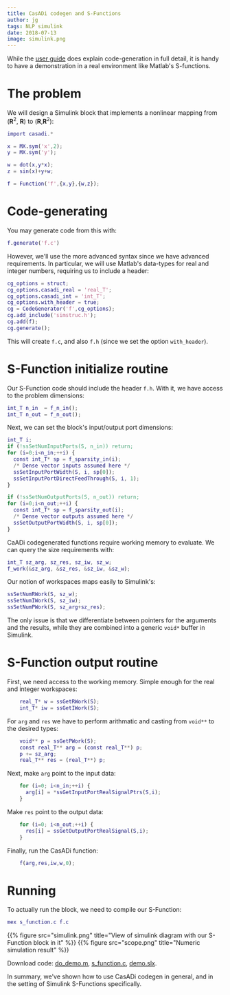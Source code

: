 ```yaml
---
title: CasADi codegen and S-Functions
author: jg
tags: NLP simulink 
date: 2018-07-13
image: simulink.png
---
```



While the [user guide](http://docs.casadi.org) does explain code-generation in full detail,
it is handy to have a demonstration in a real environment like Matlab's S-functions.

# The problem

We will design a Simulink block that implements a nonlinear mapping from ($\mathbf{R}^2$, $\mathbf{R}$) to ($\mathbf{R}$,$\mathbf{R}^2$):

```matlab
import casadi.*

x = MX.sym('x',2);
y = MX.sym('y');

w = dot(x,y*x);
z = sin(x)+y+w;

f = Function('f',{x,y},{w,z});
```

# Code-generating

You may generate code from this with:
```matlab
f.generate('f.c')
```

However, we'll use the more advanced syntax since we have advanced requirements.
In particular, we will use Matlab's data-types for real and integer numbers, requiring us to include a header:

```matlab
cg_options = struct;
cg_options.casadi_real = 'real_T';
cg_options.casadi_int = 'int_T';
cg_options.with_header = true;
cg = CodeGenerator('f',cg_options);
cg.add_include('simstruc.h');
cg.add(f);
cg.generate();
```

This will create `f.c`, and also `f.h` (since we set the option `with_header`).

# S-Function initialize routine




Our S-Function code should include the header `f.h`.
With it, we have access to the problem dimensions:
```matlab
int_T n_in  = f_n_in();
int_T n_out = f_n_out();
```

Next, we can set the block's input/output port dimensions:
```matlab
int_T i;
if (!ssSetNumInputPorts(S, n_in)) return;
for (i=0;i<n_in;++i) {
  const int_T* sp = f_sparsity_in(i);
  /* Dense vector inputs assumed here */
  ssSetInputPortWidth(S, i, sp[0]);
  ssSetInputPortDirectFeedThrough(S, i, 1);
}

if (!ssSetNumOutputPorts(S, n_out)) return;
for (i=0;i<n_out;++i) {
  const int_T* sp = f_sparsity_out(i);
  /* Dense vector outputs assumed here */
  ssSetOutputPortWidth(S, i, sp[0]);
}
```

CaADi codegenerated functions require working memory to evaluate.
We can query the size requirements with:
```matlab
int_T sz_arg, sz_res, sz_iw, sz_w;
f_work(&sz_arg, &sz_res, &sz_iw, &sz_w);
```

Our notion of workspaces maps easily to Simulink's:
```matlab
ssSetNumRWork(S, sz_w);
ssSetNumIWork(S, sz_iw);
ssSetNumPWork(S, sz_arg+sz_res);
```

The only issue is that we differentiate between pointers for the arguments and the results,
while they are combined into a generic `void*` buffer in Simulink.

# S-Function output routine


First, we need access to the working memory. Simple enough for the real and integer workspaces:
```matlab
    real_T* w = ssGetRWork(S);
    int_T* iw = ssGetIWork(S);
```


For `arg` and `res` we have to perform arithmatic and casting from `void**` to the desired types:
```matlab
    void** p = ssGetPWork(S);
    const real_T** arg = (const real_T**) p;
    p += sz_arg;
    real_T** res = (real_T**) p;
```
    
Next, make `arg` point to the input data:
```matlab 
    for (i=0; i<n_in;++i) {
      arg[i] = *ssGetInputPortRealSignalPtrs(S,i);
    }
```

Make `res` point to the output data:
```matlab 
    for (i=0; i<n_out;++i) {
      res[i] = ssGetOutputPortRealSignal(S,i);
    }
```

Finally, run the CasADi function:
```matlab
    f(arg,res,iw,w,0);
```

# Running

To actually run the block, we need to compile our S-Function:
```matlab
mex s_function.c f.c
```

{{% figure src="simulink.png" title="View of simulink diagram with our S-Function block in it" %}}
{{% figure src="scope.png" title="Numeric simulation result" %}}



Download code: [do_demo.m](do_demo.m), [s_function.c](s_function.c), [demo.slx](demo.slx).

In summary, we've shown how to use CasADi codegen in general, and in the setting of Simulink S-Functions specifically.

